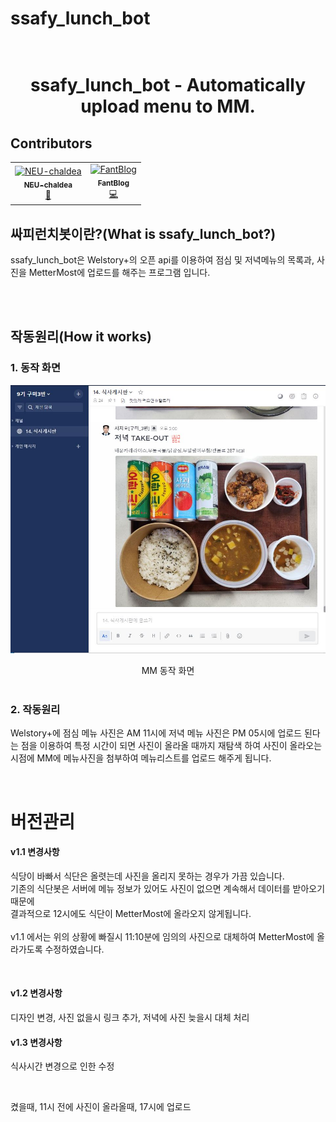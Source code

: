 # ssafy_lunch_bot

<h1 align="center">
  <br>
  ssafy_lunch_bot - Automatically upload menu to MM.
  <br>
</h1>

## Contributors

<table>
  <tbody>
    <tr>
      <td align="center"><a href="https://github.com/NEU-chaldea"><img src="https://avatars.githubusercontent.com/u/96049463?v=4?s=100" width="100px;" alt="NEU-chaldea"/><br /><sub><b>NEU-chaldea</b></sub></a><br /><a href="#maintenance-flaxinger" title="Maintenance">🚧</a></td>
      <td align="center"><a href="https://github.com/FantBlog"><img src="https://avatars.githubusercontent.com/u/115213236?v=4?s=100" width="100px;" alt="FantBlog"/><br /><sub><b>FantBlog</b></sub></a><br /><a href="https://github.com/BaekjoonHub/BaekjoonHub/commits?author=cokemania2" title="Code">💻</a></td>    </tr>
  </tbody>
</table>

<!--- 소개 --->

## 싸피런치봇이란?(What is ssafy_lunch_bot?)

<p>
  ssafy_lunch_bot은 Welstory+의 오픈 api를 이용하여 점심 및 저녁메뉴의 목록과, 사진을 MetterMost에 업로드를 해주는 프로그램 입니다.<br/>
</p>
<br />
<br />

<!--- 작동 원리 --->

## 작동원리(How it works)

### 1. 동작 화면

![](assets/images/sample.jpg)

<div align="center">MM 동작 화면</div>
<br/>

### 2. 작동원리

<p>
Welstory+에 점심 메뉴 사진은 AM 11시에 저녁 메뉴 사진은 PM 05시에 업로드 된다는 점을 이용하여 특정 시간이 되면 사진이 올라올 때까지 재탐색 하여 사진이 올라오는 시점에 MM에 메뉴사진을 첨부하여 메뉴리스트를 업로드 해주게 됩니다.
</p>
<br>


# 버전관리
#### v1.1 변경사항
<p> 식당이 바빠서 식단은 올렷는데 사진을 올리지 못하는 경우가 가끔 있습니다.<br>
기존의 식단봇은 서버에 메뉴 정보가 있어도 사진이 없으면 계속해서 데이터를 받아오기 때문에<br>
결과적으로 12시에도 식단이 MetterMost에 올라오지 않게됩니다.<br><br>
v1.1 에서는 위의 상황에 빠질시 11:10분에 임의의 사진으로 대체하여
MetterMost에 올라가도록 수정하였습니다.  </p><br>


#### v1.2 변경사항
<p> 디자인 변경, 사진 없을시 링크 추가, 저녁에 사진 늦을시 대체 처리  </p>


#### v1.3 변경사항
<p> 식사시간 변경으로 인한 수정  </p>
<br>
<p> 켰을때, 11시 전에 사진이 올라올때, 17시에 업로드  </p>
